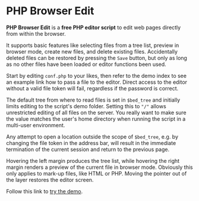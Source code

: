# PHP Browser Edit

**PHP Browser Edit** is a **free PHP editor script** to edit web pages directly from within the browser.

It supports basic features like selecting files from a tree list, preview in browser mode, create new files, and delete existing files. Accidentally deleted files can be restored by pressing the `Save` button, but only as long as no other files have been loaded or editor functions been used.

Start by editing `conf.php` to your likes, then refer to the demo index to see an example link how to pass a file to the editor. Direct access to the editor without a valid file token will fail, regardless if the password is correct.

The default tree from where to read files is set in `$bed_tree` and initially limits editing to the script's demo folder. Setting this to `"/"` allows unrestricted editing of all files on the server. You really want to make sure the value matches the user's home directory when running the script in a multi-user environment.

Any attempt to open a location outside the scope of `$bed_tree`, e.g. by changing the file token in the address bar, will result in the immediate termination of the current session and return to the previous page.

Hovering the left margin produces the tree list, while hovering the right margin renders a preview of the current file in browser mode. Obviously this only applies to mark-up files, like HTML or PHP. Moving the pointer out of the layer restores the editor screen.

Follow this link to [try the demo](http://phclaus.com/demo/browser-edit/).
